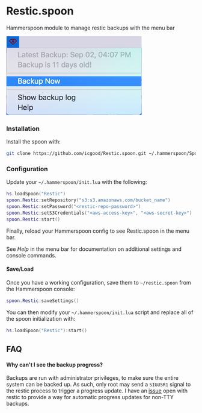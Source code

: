 # Restic.spoon
Hammerspoon module to manage restic backups with the menu bar

![Screenshot](screenshot.png)

### Installation
Install the spoon with:

```bash
git clone https://github.com/icgood/Restic.spoon.git ~/.hammerspoon/Spoons/Restic.spoon
```

### Configuration

Update your `~/.hammerspoon/init.lua` with the following:

```lua
hs.loadSpoon("Restic")
spoon.Restic:setRepository("s3:s3.amazonaws.com/bucket_name")
spoon.Restic:setPassword("<restic-repo-password>")
spoon.Restic:setS3Credentials("<aws-access-key>", "<aws-secret-key>")
spoon.Restic:start()
```

Finally, reload your Hammerspoon config to see Restic.spoon in the menu bar.

See _Help_ in the menu bar for documentation on additional settings and console
commands.

#### Save/Load

Once you have a working configuration, save them to `~/restic.spoon` from the
Hammerspoon console:

```lua
spoon.Restic:saveSettings()
```

You can then modify your `~/.hammerspoon/init.lua` script and replace all of
the spoon initialization with:

```lua
hs.loadSpoon("Restic"):start()
```

## FAQ

#### Why can't I see the backup progress?

Backups are run with administrator privileges, to make sure the entire system
can be backed up. As such, only root may send a `SIGUSR1` signal to the restic
process to trigger a progress update. I have an
[issue](https://github.com/restic/restic/issues/1199) open with restic to
provide a way for automatic progress updates for non-TTY backups.
